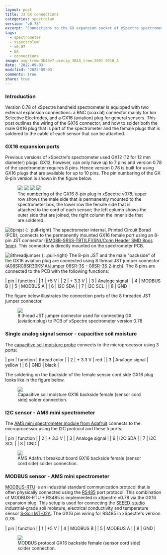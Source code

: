```yaml
---
layout: post
title: J3 GX connections
categories: spectrolum
version: "v0.78"
excerpt: "Connections to the GX expansion socket of xSpectre spectrometer v0.7"
tags:
  - spectrometer
  - xspectrolum
  - v0.07
  - GX
  - connections
image: avg-trmm-3b43v7-precip_3B43_trmm_2001-2016_A
date: '2022-09-03'
modified: '2022-09-03'
comments: true
share: true
---
```


### Introduction

Version 0.78 of xSpectre handheld spectrometer is equipped with two external expansion connections: a BNC (coaxial) connector mainly for Ion Selective Electrodes, and a GX16 (aviation) plug for general sensors. This post outlines the wiring of the GX16 connector, and how to solder both the male GX16 plug that is part of the spectrometer and the female plugs that is soldered to the cable of each sensor that can be attached.

### GX16 expansion ports

Previous versions of xSpectre's spectrometer used GX12 (12 for 12 mm diameter) plugs. GX12, however, can only have up to 7 pins and version 0.78 of the spectrometer requires 8 pins. Hence version 0.78 is built for using GX16 plugs that are available for up to 10 pins. The pin numbering of the GX 8-pin version is shown in the figure below.

<figure class="half">
<img src="../../drawings/specto_078x_GX16-connections_male-pin-outside.png">
<img src="../../drawings/specto_078x_GX16-connections_male-solder-inside.png">
<img src="../../drawings/specto_078x_GX16-connections_female-pin-outside.png">
<img src="../../drawings/specto_078x_GX16-connections_female-solder-side.png">
<figcaption> The numbering of the GX16 8-pin plug in xSpectre v078; upper row shows the male side that is permanently mounted to the spectrometer box, the lower row the female side that is attached to the cord of each sensor; the left column shows the outer side that are joined, the right column the inner side that are soldered.</figcaption>
</figure>

![8pinjst](../../images/digikey_BM08B-SRSS-TBT-LF-SN.png)
{: .pull-right}
The spectrometer internal, Printed Circuit Borad (PCB), connects to the permanently mounted GX16 female port using an 8-pin JST connector ([BM08B-SRSS-TBT(LF)(SN)/Conn Header SMD 8pos 1mm](https://www.digikey.se/sv/products/detail/jst-sales-america-inc/BM08B-SRSS-TBT-LF-SN/1640130?s=N4IgTCBcDaICwFYEFowE4FuQRmQOQBEQBdAXyA)). This connector is directly mounted on the spectrometer PCB.

![8threadjumper](../../images/digikey_A08SR08SR30K51A.png)
{: .pull-right}
The 8-pin JST and the male "backside" of the GX16 aviation plug are connected using 8 thread JST jumper connector ([A08SR08SR30K51A/Jumper 08SR-3S - 08SR-3S 2-inch](https://www.digikey.se/sv/products/detail/jst-sales-america-inc/A08SR08SR30K51A/6009376)). The 8 pins are connected to the PCB with the following functions:

| pin | function |
| 1 | +5 V |
| 2 | + 3.3 V |
| 3 | Analoge signal |
| 4 |  MODBUS B |
| 5 | MODBUS A  |
| 6 | I2C SDA  |
| 7 | I2C SCL |
| 8 | GND  |

The figure below illustrates the connection ports of the 8 threaded JST jumper connector.

<figure>
<img src="../../drawings/specto_078x_J3_BM08B_GX-connector.png">
<figcaption>8 thread JST jumper connector used for connecting GX (aviation plug) to PCB of xSpectre spectrometer version 0.78.</figcaption>
</figure>

### Single analog signal sensor - capacitive soil moisture

The [capacitive soil moisture probe](../../project/project-capacitive-sm-v1-2/) connects to the microprocessor using 3 ports:

| pin | function | thread color |
| 2 | + 3.3 V | red |
| 3 | Analoge signal | yellow ]
| 8  | GND  | black |

The soldering on the backside of the female sensor cord side GX16 plug looks like in the figure below.

<figure>
<img src="../../drawings/specto_078x_GX16-capacitive-soil-moisture-sensor.png">
<figcaption>Capacitive soil moisture GX16 backside female (sensor cord side) solder connection.</figcaption>
</figure>

### I2C sensor - AMS mini spectrometer

The [AMS mini spectrometer module from Adafruit](../../module/module-AS726X-spectrometer) connects to the microprocessor using the I2C protocol and these 5 ports:

| pin | function |
| 2 | + 3.3 V |
| 3 | Analoge signal |
| 6  | I2C SDA  |
| 7  | I2C SCL |
| 8  | GND  |

<figure>
<img src="../../drawings/specto_078x_GX16-AMS-spectro_I2C-sensor.png">
<figcaption>AMS Adafruit breakout board GX16 backside female (sensor cord side) solder connection.</figcaption>
</figure>

### MODBUS sensor - AMS mini spectrometer

[MODBUS-RTU](https://en.wikipedia.org/wiki/Modbus) is an industrial standard communication protocol that is often physically connected using the [RS485](https://en.wikipedia.org/wiki/RS-485) port protocol. This combination of MODBUS-RTU + RS485 is implemented in xSpectre v0.78 via the GX16 expansion plug. This setup is used for connecting the [SEEED-studio](https://www.seeedstudio.com/RS485-Soil-Moisture-Temperature-Sensor-S-Soil-MT-02-p-4634.html) industrial-grade soil moisture, electrical conductivity and temperature sensor [S-Soil MT-02A](../../sensor/sensor-seeed-modbus-soil-moisture). The GX16 pin wiring for RS485 in xSpectre's version 0.78:

| pin | function |
| 1 | +5 V |
| 4 | MODBUS B |
| 5 | MODBUS A |
| 8 | GND  |

<figure>
<img src="../../drawings/specto_078x_GX16-connections_SM-temp_modbus-RS485-sensor.png">
<figcaption>MODBUS protocol GX16 backside female (sensor cord side) solder connection.</figcaption>
</figure>

